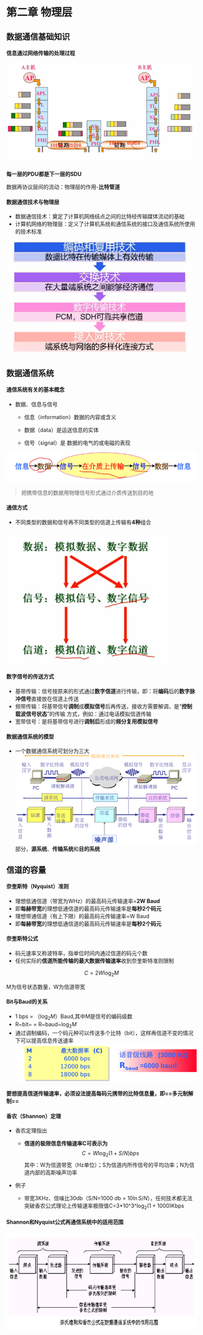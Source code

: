 # 第二章 物理层

## 数据通信基础知识

#### 信息通过网络传输的处理过程

![3.1](https://github.com/ShanGuangFF/computer-network-markdown/blob/master/picture/3.1.png)

**每一层的PDU都是下一层的SDU**

数据再协议层间的流动：物理层的作用-**比特管道**

#### 数据通信技术与物理层

* 数据通信技术：奠定了计算机网络结点之间的比特经传输媒体流动的基础
* 计算机网络的物理层：定义了计算机系统和通信系统的接口及通信系统所使用的技术标准

![3.2](https://github.com/ShanGuangFF/computer-network-markdown/blob/master/picture/3.2.png)

## 数据通信系统

#### 通信系统有关的基本概念

* 数据、信息与信号

  * 信息（information）数据的内容或含义

  * 数据（data）是运送信息的实体

  * 信号（signal）是 数据的电气的或电磁的表现

    

![3.3](https://github.com/ShanGuangFF/computer-network-markdown/blob/master/picture/3.3.png)

> 把携带信息的数据用物理信号形式通过介质传送到目的地

#### 通信方式

* 不同类型的数据和信号再不同类型的信道上传输有**4种**组合

![3.4](https://github.com/ShanGuangFF/computer-network-markdown/blob/master/picture/3.4.png)

#### 数字信号的传送方式

* 基带传输：信号按原来的形式通过**数字信道**进行传输，即：将**编码**后的**数字脉冲信号**直接放在信道上传送
* 频带传输：将基带信号**调制**成**模拟信号**后再传送，接收方需要解调，是“**控制载波信号状态**”的传输 方式，例如：通过电话模拟信道传输
* 宽带信号：是将基带信号进行**调制后**形成的**频分复用模拟信号**

#### 数据通信系统的模型

* 一个数据通信系统可划分为三大![3.5](https://github.com/ShanGuangFF/computer-network-markdown/blob/master/picture/3.5.png)部分，**源系统**、**传输系统**和**目的系统**

## 信道的容量

#### 奈奎斯特（Nyquist）准则

* 理想低通信道（带宽为WHz）的最高码元传输速率=**2W Baud**
* 即**每赫带宽**的理想低通信道的最高码元传输速率是**每秒2个码元**
* 理想带通信道（有上下限）的最高码元传输速率=W Baud
* 即**每赫带宽**的理想低通信道的最高码元传输速率是**每秒2个码元**

#### 奈奎斯特公式

* 码元速率又称波特率，指单位时间内通过信道的码元个数
* 任何实际的**信道所能传输的最大数据传输速率**收到奈奎斯特准则限制

$$
C=2W\log_2M
$$

M为信号状态数量，W为信道带宽

#### Bit与Baud的关系

* 1 bps = （$\log_2M$）Baud,其中M是信号的编码级数
* R~bit~ = R~baud~$\log_2M$
* 通过调制编码，一个码元种可以传送多个比特（bit），这样再信道不变的情况下可以提高信息传送速率![3.6](https://github.com/ShanGuangFF/computer-network-markdown/blob/master/picture/3.6.png)

**要想提高信道传输速率，必须设法提高每码元携带的比特信息量，即==多元制解制==**

#### 香农（Shannon）定理

* 香农定理指出

  * **信道的极限信息传输速率C可表示为**
    $$
    C=W\log_2(1+S/N)bps
    $$
    其中：W为信道带宽（Hz单位）；S为信道内所传信号的平均功率；N为信道内部的高斯噪声功率

* 例子

  * 带宽3KHz、信噪比30db（S/N=1000 db = 10$\ln S/N$），任何技术都无法突破香农公式理论上传输速率极限值C=3*10^3^$\log_2(1+1000)$Kbps

#### Shannon和Nyquist公式再通信系统中的适用范围

![3.7](https://github.com/ShanGuangFF/computer-network-markdown/blob/master/picture/3.7.png)